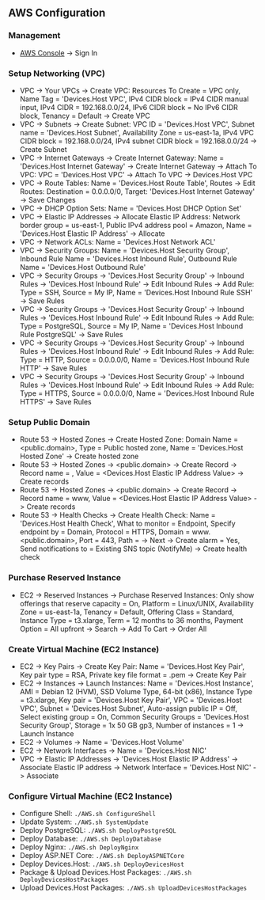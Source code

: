 ## AWS Configuration

### Management
- [AWS Console](https://console.aws.amazon.com) -> Sign In

### Setup Networking (VPC)
- VPC -> Your VPCs -> Create VPC: Resources To Create = VPC only, Name Tag = 'Devices.Host VPC', IPv4 CIDR block = IPv4 CIDR manual input, IPv4 CIDR = 192.168.0.0/24, IPv6 CIDR block = No IPv6 CIDR block, Tenancy = Default -> Create VPC
- VPC -> Subnets -> Create Subnet: VPC ID = 'Devices.Host VPC', Subnet name = 'Devices.Host Subnet', Availability Zone = us-east-1a, IPv4 VPC CIDR block = 192.168.0.0/24, IPv4 subnet CIDR block = 192.168.0.0/24 -> Create Subnet
- VPC -> Internet Gateways -> Create Internet Gateway: Name = 'Devices.Host Internet Gateway' -> Create Internet Gateway -> Attach To VPC: VPC = 'Devices.Host VPC' -> Attach To VPC -> Devices.Host VPC
- VPC -> Route Tables: Name = 'Devices.Host Route Table', Routes -> Edit Routes: Destination = 0.0.0.0/0, Target: 'Devices.Host Internet Gateway' -> Save Changes
- VPC -> DHCP Option Sets: Name = 'Devices.Host DHCP Option Set'
- VPC -> Elastic IP Addresses -> Allocate Elastic IP Address: Network border group = us-east-1, Public IPv4 address pool = Amazon, Name = 'Devices.Host Elastic IP Address' -> Allocate
- VPC -> Network ACLs: Name = 'Devices.Host Network ACL'
- VPC -> Security Groups: Name = 'Devices.Host Security Group', Inbound Rule Name = 'Devices.Host Inbound Rule', Outbound Rule Name = 'Devices.Host Outbound Rule'
- VPC -> Security Groups -> 'Devices.Host Security Group' -> Inbound Rules -> 'Devices.Host Inbound Rule' -> Edit Inbound Rules -> Add Rule: Type = SSH, Source = My IP, Name = 'Devices.Host Inbound Rule SSH' -> Save Rules
- VPC -> Security Groups -> 'Devices.Host Security Group' -> Inbound Rules -> 'Devices.Host Inbound Rule' -> Edit Inbound Rules -> Add Rule: Type = PostgreSQL, Source = My IP, Name = 'Devices.Host Inbound Rule PostgreSQL' -> Save Rules
- VPC -> Security Groups -> 'Devices.Host Security Group' -> Inbound Rules -> 'Devices.Host Inbound Rule' -> Edit Inbound Rules -> Add Rule: Type = HTTP, Source = 0.0.0.0/0, Name = 'Devices.Host Inbound Rule HTTP' -> Save Rules
- VPC -> Security Groups -> 'Devices.Host Security Group' -> Inbound Rules -> 'Devices.Host Inbound Rule' -> Edit Inbound Rules -> Add Rule: Type = HTTPS, Source = 0.0.0.0/0, Name = 'Devices.Host Inbound Rule HTTPS' -> Save Rules

### Setup Public Domain
- Route 53 -> Hosted Zones -> Create Hosted Zone: Domain Name = <public.domain>, Type = Public hosted zone, Name = 'Devices.Host Hosted Zone' -> Create hosted zone
- Route 53 -> Hosted Zones -> <public.domain> -> Create Record -> Record name = <black>, Value = <Devices.Host Elastic IP Address Value> -> Create records
- Route 53 -> Hosted Zones -> <public.domain> -> Create Record -> Record name = www, Value = <Devices.Host Elastic IP Address Value> -> Create records
- Route 53 -> Health Checks -> Create Health Check: Name = 'Devices.Host Health Check', What to monitor = Endpoint, Specify endpoint by = Domain, Protocol = HTTPS, Domain = www.<public.domain>, Port = 443, Path = <blank> -> Next -> Create alarm = Yes, Send notifications to = Existing SNS topic (NotifyMe) -> Create health check

### Purchase Reserved Instance
- EC2 -> Reserved Instances -> Purchase Reserved Instances: Only show offerings that reserve capacity = On, Platform = Linux/UNIX, Availability Zone = us-east-1a, Tenancy = Default, Offering Class = Standard, Instance Type = t3.xlarge, Term = 12 months to 36 months, Payment Option = All upfront -> Search -> Add To Cart -> Order All

### Create Virtual Machine (EC2 Instance)
- EC2 -> Key Pairs -> Create Key Pair: Name = 'Devices.Host Key Pair', Key pair type = RSA, Private key file format = .pem -> Create Key Pair
- EC2 -> Instances -> Launch Instances: Name = 'Devices.Host Instance', AMI = Debian 12 (HVM), SSD Volume Type, 64-bit (x86), Instance Type = t3.xlarge, Key pair = 'Devices.Host Key Pair', VPC = 'Devices.Host VPC', Subnet = 'Devices.Host Subnet', Auto-assign public IP = Off, Select existing group = On, Common Security Groups = 'Devices.Host Security Group', Storage = 1x 50 GB gp3, Number of instances = 1 -> Launch Instance
- EC2 -> Volumes -> Name = 'Devices.Host Volume'
- EC2 -> Network Interfaces -> Name = 'Devices.Host NIC'
- VPC -> Elastic IP Addresses -> 'Devices.Host Elastic IP Address' -> Associate Elastic IP address -> Network Interface = 'Devices.Host NIC' -> Associate

### Configure Virtual Machine (EC2 Instance)
- Configure Shell: `./AWS.sh ConfigureShell`
- Update System: `./AWS.sh SystemUpdate`
- Deploy PostgreSQL: `./AWS.sh DeployPostgreSQL`
- Deploy Database: `./AWS.sh DeployDatabase`
- Deploy Nginx: `./AWS.sh DeployNginx`
- Deploy ASP.NET Core: `./AWS.sh DeployASPNETCore`
- Deploy Devices.Host: `./AWS.sh DeployDevicesHost`
- Package & Upload Devices.Host Packages: `./AWS.sh DeployDevicesHostPackages`
- Upload Devices.Host Packages: `./AWS.sh UploadDevicesHostPackages`